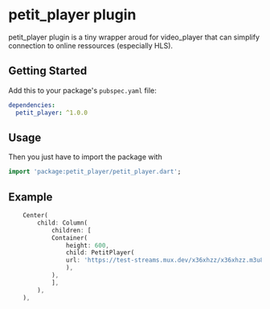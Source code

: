 # petit_player plugin

petit_player plugin is a tiny wrapper aroud for video_player that can simplify connection to online ressources (especially HLS).

## Getting Started

Add this to your package's `pubspec.yaml` file:

```yaml
dependencies:
  petit_player: ^1.0.0
```

## Usage

Then you just have to import the package with

```dart
import 'package:petit_player/petit_player.dart';
```

## Example

```dart
    Center(
        child: Column(
            children: [
            Container(
                height: 600,
                child: PetitPlayer(
                url: 'https://test-streams.mux.dev/x36xhzz/x36xhzz.m3u8',
                ),
            ),
            ],
        ),
    ),
```
